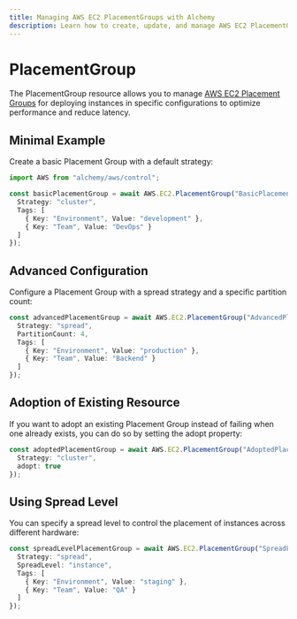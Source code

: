 ```yaml
---
title: Managing AWS EC2 PlacementGroups with Alchemy
description: Learn how to create, update, and manage AWS EC2 PlacementGroups using Alchemy Cloud Control.
---
```


# PlacementGroup

The PlacementGroup resource allows you to manage [AWS EC2 Placement Groups](https://docs.aws.amazon.com/ec2/latest/userguide/) for deploying instances in specific configurations to optimize performance and reduce latency.

## Minimal Example

Create a basic Placement Group with a default strategy:

```ts
import AWS from "alchemy/aws/control";

const basicPlacementGroup = await AWS.EC2.PlacementGroup("BasicPlacementGroup", {
  Strategy: "cluster",
  Tags: [
    { Key: "Environment", Value: "development" },
    { Key: "Team", Value: "DevOps" }
  ]
});
```

## Advanced Configuration

Configure a Placement Group with a spread strategy and a specific partition count:

```ts
const advancedPlacementGroup = await AWS.EC2.PlacementGroup("AdvancedPlacementGroup", {
  Strategy: "spread",
  PartitionCount: 4,
  Tags: [
    { Key: "Environment", Value: "production" },
    { Key: "Team", Value: "Backend" }
  ]
});
```

## Adoption of Existing Resource

If you want to adopt an existing Placement Group instead of failing when one already exists, you can do so by setting the adopt property:

```ts
const adoptedPlacementGroup = await AWS.EC2.PlacementGroup("AdoptedPlacementGroup", {
  Strategy: "cluster",
  adopt: true
});
```

## Using Spread Level

You can specify a spread level to control the placement of instances across different hardware:

```ts
const spreadLevelPlacementGroup = await AWS.EC2.PlacementGroup("SpreadLevelPlacementGroup", {
  Strategy: "spread",
  SpreadLevel: "instance",
  Tags: [
    { Key: "Environment", Value: "staging" },
    { Key: "Team", Value: "QA" }
  ]
});
```